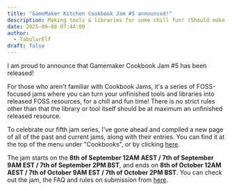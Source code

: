 ```yaml
---
title: "GameMaker Kitchen Cookbook Jam #5 announced!"
description: Making tools & libraries for some chill fun! (Should make more blog posts about these.)
date: 2025-09-08 07:44:00
author: 
  - TabularElf
draft: false
---
```


I am proud to announce that Gamemaker Cookbook Jam #5 has been released!

For those who aren't familiar with Cookbook Jams, it's a series of FOSS-focused jams where you can turn your unfinished tools and libraries into released FOSS resources, for a chill and fun time! There is no strict rules other than that the library or tool itself should be at maximum an unfinished released resource. 

To celebrate our fifth jam series, I've gone ahead and compiled a new page of all of the past and current jams, along with their entries. You can find it at the top of the menu under "Cookbooks", or by clicking [here](../../cookbooks). 

The jam starts on the __8th of September 12AM AEST / 7th of September 9AM EST / 7th of September 2PM BST__, and ends on __8th of October 12AM AEST / 7th of October 9AM EST / 7th of October 2PM BST__. You can check out the jam, the FAQ and rules on submission from [here](https://itch.io/jam/cookbook-jam-5). 